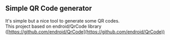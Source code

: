## Simple QR Code generator

It's simple but a nice tool to generate some QR codes.  
This project based on endroid/QrCode library ([https://github.com/endroid/QrCode](https://github.com/endroid/QrCode))

